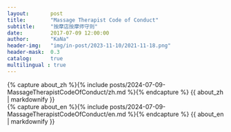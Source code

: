 ```yaml
---
layout:       post
title:        "Massage Therapist Code of Conduct"
subtitle:     "按摩店按摩师守则"
date:         2017-07-09 12:00:00
author:       "KaNa"
header-img:   "img/in-post/2023-11-10/2021-11-18.png"
header-mask:  0.3
catalog:      true
multilingual : true
---
```


<!-- Chinese Version -->
<div class="zh post-container">
    {% capture about_zh %}{% include posts/2024-07-09-MassageTherapistCodeOfConduct/zh.md %}{% endcapture %}
    {{ about_zh | markdownify }}
</div>

<!-- English Version -->
<div class="en post-container">
    {% capture about_en %}{% include posts/2024-07-09-MassageTherapistCodeOfConduct/en.md %}{% endcapture %}
    {{ about_en | markdownify }}
</div>
